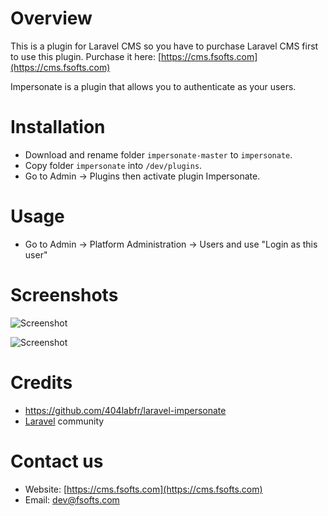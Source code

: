 # Overview
This is a plugin for Laravel CMS so you have to purchase Laravel CMS first to use this plugin. 
Purchase it here: [https://cms.fsofts.com](https://cms.fsofts.com)

Impersonate is a plugin that allows you to authenticate as your users.

# Installation
- Download and rename folder `impersonate-master` to `impersonate`.
- Copy folder `impersonate` into `/dev/plugins`.
- Go to Admin -> Plugins then activate plugin Impersonate.

# Usage
- Go to Admin -> Platform Administration -> Users and use "Login as this user"

# Screenshots

![Screenshot](https://raw.githubusercontent.com/vswb/impersonate/master/public/images/screenshot-1.png)

![Screenshot](https://raw.githubusercontent.com/vswb/impersonate/master/public/images/screenshot-2.png)

# Credits
- https://github.com/404labfr/laravel-impersonate
- [Laravel](https://github.com/laravel/framework) community

# Contact us
- Website: [https://cms.fsofts.com](https://cms.fsofts.com)
- Email: [dev@fsofts.com](mailto:dev@fsofts.com)
